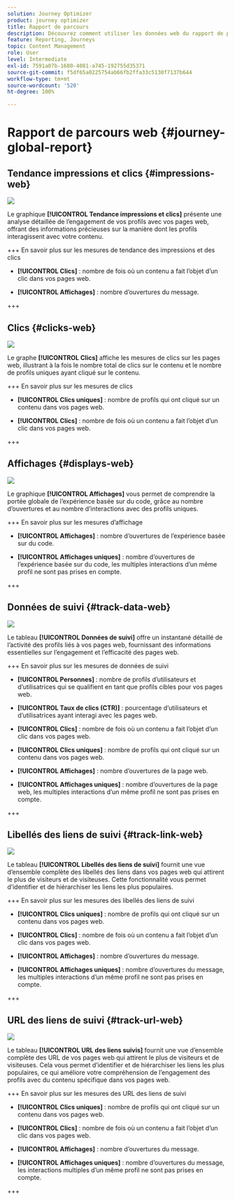 ```yaml
---
solution: Journey Optimizer
product: journey optimizer
title: Rapport de parcours
description: Découvrez comment utiliser les données web du rapport de parcours
feature: Reporting, Journeys
topic: Content Management
role: User
level: Intermediate
exl-id: 7591a07b-1680-4081-a745-192755d35371
source-git-commit: f5df65a0225754ab66fb2ffa33c5130f7137b644
workflow-type: tm+mt
source-wordcount: '520'
ht-degree: 100%

---
```


# Rapport de parcours web {#journey-global-report}

## Tendance impressions et clics {#impressions-web}

![](assets/cja-web-impression.png)

Le graphique **[!UICONTROL Tendance impressions et clics]** présente une analyse détaillée de l’engagement de vos profils avec vos pages web, offrant des informations précieuses sur la manière dont les profils interagissent avec votre contenu.

+++ En savoir plus sur les mesures de tendance des impressions et des clics

* **[!UICONTROL Clics]** : nombre de fois où un contenu a fait l’objet d’un clic dans vos pages web.

* **[!UICONTROL Affichages]** : nombre d’ouvertures du message.

+++

## Clics {#clicks-web}

![](assets/cja-web-clicks.png)

Le graphe **[!UICONTROL Clics]** affiche les mesures de clics sur les pages web, illustrant à la fois le nombre total de clics sur le contenu et le nombre de profils uniques ayant cliqué sur le contenu.

+++ En savoir plus sur les mesures de clics

* **[!UICONTROL Clics uniques]** : nombre de profils qui ont cliqué sur un contenu dans vos pages web.

* **[!UICONTROL Clics]** : nombre de fois où un contenu a fait l’objet d’un clic dans vos pages web.

+++

## Affichages {#displays-web}

![](assets/cja-web-displays.png)

Le graphique **[!UICONTROL Affichages]** vous permet de comprendre la portée globale de l’expérience basée sur du code, grâce au nombre d’ouvertures et au nombre d’interactions avec des profils uniques.

+++ En savoir plus sur les mesures d’affichage

* **[!UICONTROL Affichages]** : nombre dʼouvertures de l’expérience basée sur du code.

* **[!UICONTROL Affichages uniques]** : nombre dʼouvertures de l’expérience basée sur du code, les multiples interactions dʼun même profil ne sont pas prises en compte.

+++

## Données de suivi {#track-data-web}

![](assets/cja-web-tracking-data.png)

Le tableau **[!UICONTROL Données de suivi]** offre un instantané détaillé de l’activité des profils liés à vos pages web, fournissant des informations essentielles sur l’engagement et l’efficacité des pages web.

+++ En savoir plus sur les mesures de données de suivi

* **[!UICONTROL Personnes]** : nombre de profils d’utilisateurs et d’utilisatrices qui se qualifient en tant que profils cibles pour vos pages web.

* **[!UICONTROL Taux de clics (CTR)]** : pourcentage d’utilisateurs et d’utilisatrices ayant interagi avec les pages web.

* **[!UICONTROL Clics]** : nombre de fois où un contenu a fait l’objet d’un clic dans vos pages web.

* **[!UICONTROL Clics uniques]** : nombre de profils qui ont cliqué sur un contenu dans vos pages web.

* **[!UICONTROL Affichages]** : nombre d’ouvertures de la page web.

* **[!UICONTROL Affichages uniques]** : nombre dʼouvertures de la page web, les multiples interactions dʼun même profil ne sont pas prises en compte.

+++

## Libellés des liens de suivi {#track-link-web}

![](assets/cja-web-tracked-link-labels.png)

Le tableau **[!UICONTROL Libellés des liens de suivi]** fournit une vue d’ensemble complète des libellés des liens dans vos pages web qui attirent le plus de visiteurs et de visiteuses. Cette fonctionnalité vous permet d’identifier et de hiérarchiser les liens les plus populaires.

+++ En savoir plus sur les mesures des libellés des liens de suivi

* **[!UICONTROL Clics uniques]** : nombre de profils qui ont cliqué sur un contenu dans vos pages web.

* **[!UICONTROL Clics]** : nombre de fois où un contenu a fait l’objet d’un clic dans vos pages web.

* **[!UICONTROL Affichages]** : nombre d’ouvertures du message.

* **[!UICONTROL Affichages uniques]** : nombre dʼouvertures du message, les multiples interactions dʼun même profil ne sont pas prises en compte.

+++

## URL des liens de suivi {#track-url-web}

![](assets/cja-web-tracked-link-urls.png)

Le tableau **[!UICONTROL URL des liens suivis]** fournit une vue d’ensemble complète des URL de vos pages web qui attirent le plus de visiteurs et de visiteuses. Cela vous permet d’identifier et de hiérarchiser les liens les plus populaires, ce qui améliore votre compréhension de l’engagement des profils avec du contenu spécifique dans vos pages web.

+++ En savoir plus sur les mesures des URL des liens de suivi

* **[!UICONTROL Clics uniques]** : nombre de profils qui ont cliqué sur un contenu dans vos pages web.

* **[!UICONTROL Clics]** : nombre de fois où un contenu a fait l’objet d’un clic dans vos pages web.

* **[!UICONTROL Affichages]** : nombre d’ouvertures du message.

* **[!UICONTROL Affichages uniques]** : nombre d’ouvertures du message, les interactions multiples d’un même profil ne sont pas prises en compte.

+++
